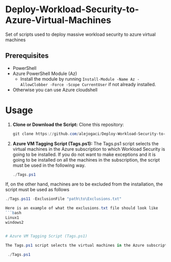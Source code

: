 # Deploy-Workload-Security-to-Azure-Virtual-Machines
Set of scripts used to deploy massive workload security to azure virtual machines

## Prerequisites

- PowerShell
- Azure PowerShell Module (Az)
  - Install the module by running `Install-Module -Name Az -AllowClobber -Force -Scope CurrentUser` if not already installed.
- Otherwise you can use Azure cloudshell

# Usage

1. **Clone or Download the Script:**
   Clone this repository:
   ```powershell
   git clone https://github.com/alejogaci/Deploy-Workload-Security-to-Azure-Virtual-Machines.git

2. **Azure VM Tagging Script (Tags.ps1):**
   The Tags.ps1 script selects the virtual machines in the Azure subscription to which Workload Security is going to be installed. If you do not want to make exceptions and it is going to be installed on all the machines in the subscription, the script must be used in the following way.
   ```powershell
   ./Tags.ps1

If, on the other hand, machines are to be excluded from the installation, the script must be used as follows
   ```powershell
   ./Tags.ps11 -ExclusionFile "path\to\Exclusions.txt"

   Here is an example of what the exclusions.txt file should look like
   ```bash
   Linux1
   windows2
   

# Azure VM Tagging Script (Tags.ps1)

The Tags.ps1 script selects the virtual machines in the Azure subscription to which Workload Security is going to be installed. If you do not want to make exceptions and it is going to be installed on all the machines in the subscription, the script must be used in the following way.

    ./Tags.ps1



